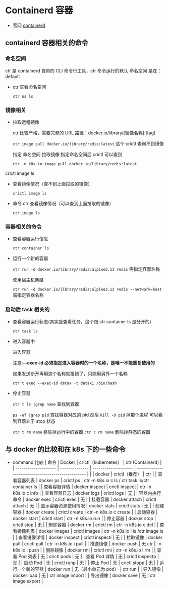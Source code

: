 # Containerd 容器

- 官网
  [containerd](https://containerd.io/)

## containerd 容器相关的命令

### 命名空间

ctr 是 containerd 自带的 CLI 命令行工具，ctr 命令运行的默认 命名空间 是在：default

- ctr 查看命名空间

  `ctr ns ls`

### 镜像相关

- 拉取远程镜像

  ctr 比较严格，需要完整的 URL 路径：docker.io/library/[镜像名称]:[tag]

  `ctr image pull docker.io/library/redis:latest` 这个 crictl 查询不到镜像

  指定 命名空间 拉取镜像 指定命名空间后 crictl 可以查到

  `ctr -n k8s.io image pull docker.io/library/redis:latest`

crictl image ls

- 查看镜像情况（查不到上面拉取的镜像）

  `crictl image ls`

- 命令 ctr 查看镜像情况（可以查到上面拉取的镜像）

  `ctr image ls`

### 容器相关的命令

- 查看容器运行信息

  `ctr container ls`

- 运行一个新的容器

  `ctr run -d docker.io/library/redis:alpine3.13 redis` 需指定容器名称

  使用宿主机网络

  `ctr run -d docker.io/library/redis:alpine3.13 redis --network=host` 需指定容器名称

### 启动后 task 相关的

- 查看容器运行状态(其实是查看任务，这个跟 ctr container ls 是分开的)

  `ctr task ls`

- 进入容器中

  进入容器

  注意:**--exec-id 必须指定进入容器时的一个名称，是唯一不能重复使用的**

  如果发送断开再用这个名称就报错了，只能用另外一个名称

  `ctr t exec --exec-id datax -t datax1 /bin/bash`

- 停止容器

  `ctr t ls |grep name` 查找到容器

  `ps -ef |grep pid` 查找容器对应的 pid 然后 `kill -0 pid` 掉那个进程 可以看到容器处于 stop 状态

  `ctr t rm name` 移除掉运行中的容器 `ctr c rm name` 删除掉静态的容器

## 与 docker 的比较和在 k8s 下的一些命令

- command 比较
  | 命令                 | Docker         | crictl（kubernetes） | ctr (Containerd)                                  |
  | -------------------- | -------------- | -------------------- | ------------------------------------------------- |
  |                      | docker         | crictl（推荐）       | ctr                                               |
  | 查看容器列表         | docker ps      | crictl ps            | ctr -n k8s.io c ls / ctr task ls/ctr container ls |
  | 查看容器详情         | docker inspect | crictl inspect       | ctr -n k8s.io c info                              |
  | 查看容器日志         | docker logs    | crictl logs          | 无                                                |
  | 容器内执行命令       | docker exec    | crictl exec          | 无                                                |
  | 挂载容器             | docker attach  | crictl attach        | 无                                                |
  | 显示容器资源使用情况 | docker stats   | crictl stats         | 无                                                |
  | 创建容器             | docker create  | crictl create        | ctr -n k8s.io c create                            |
  | 启动容器             | docker start   | crictl start         | ctr -n k8s.io run                                 |
  | 停止容器             | docker stop    | crictl stop          | 无                                                |
  | 删除容器             | docker rm      | crictl rm            | ctr -n k8s.io c del                               |
  | 查看镜像列表         | docker images  | crictl images        | ctr -n k8s.io i ls /ctr image ls                  |
  | 查看镜像详情         | docker inspect | crictl inspecti      | 无                                                |
  | 拉取镜像             | docker pull    | crictl pull          | ctr -n k8s.io i pull                              |
  | 推送镜像             | docker push    | 无 ctr               | -n k8s.io i push                                  |
  | 删除镜像             | docker rmi     | crictl rmi           | ctr -n k8s.io i rm                                |
  | 查看 Pod 列表        | 无             | crictl pods          | 无                                                |
  | 查看 Pod 详情        | 无             | crictl inspectp      | 无                                                |
  | 启动 Pod             | 无             | crictl runp          | 无                                                |
  | 停止 Pod             | 无             | crictl stopp         | 无                                                |
  | 运行一个新的容器     | docker run     | 无（最小单元为 pod） | ctr run                                           |
  | 导入镜像             | docker load    | 无                   | ctr image import                                  |
  | 导出镜像             | docker save    | 无                   | ctr image export                                  |

